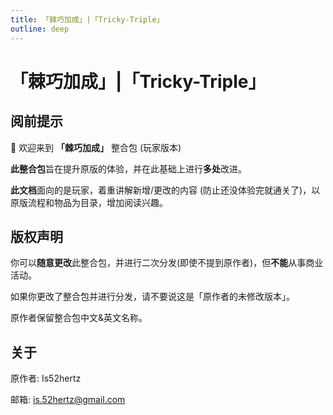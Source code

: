 ```yaml
---
title: 「棘巧加成」|「Tricky-Triple」
outline: deep
---
```


# 「棘巧加成」|「Tricky-Triple」

## 阅前提示

 👋  欢迎来到 **「棘巧加成」** 整合包 (玩家版本)

**此整合包**旨在提升原版的体验，并在此基础上进行**多处**改进。

**此文档**面向的是玩家，着重讲解新增/更改的内容 (防止还没体验完就通关了)，以原版流程和物品为目录，增加阅读兴趣。

## 版权声明

你可以**随意更改**此整合包，并进行二次分发(即使不提到原作者)，但**不能**从事商业活动。

如果你更改了整合包并进行分发，请不要说这是「原作者的未修改版本」。

原作者保留整合包中文&英文名称。
## 关于

原作者: Is52hertz

邮箱: is.52hertz@gmail.com
